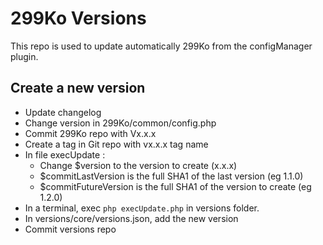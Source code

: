 # 299Ko Versions

This repo is used to update automatically 299Ko from the configManager plugin.

## Create a new version

- Update changelog
- Change version in 299Ko/common/config.php
- Commit 299Ko repo with  Vx.x.x
- Create a tag in Git repo with vx.x.x tag name
- In file execUpdate :
    - Change $version to the version to create (x.x.x)
    - $commitLastVersion is the full SHA1 of the last version (eg 1.1.0)
    - $commitFutureVersion is the full SHA1 of the version to create (eg 1.2.0)
- In a terminal, exec `php execUpdate.php` in versions folder.
- In versions/core/versions.json, add the new version
- Commit versions repo
